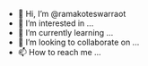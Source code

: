 - 👋 Hi, I’m @ramakoteswarraot
- 👀 I’m interested in ...
- 🌱 I’m currently learning ...
- 💞️ I’m looking to collaborate on ...
- 📫 How to reach me ...

<!---
ramakoteswarraot/ramakoteswarraot is a ✨ special ✨ repository because its `README.md` (this file) appears on your GitHub profile.
You can click the Preview link to take a look at your changes.
--->
